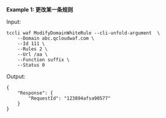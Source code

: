 **Example 1: 更改某一条规则**



Input: 

```
tccli waf ModifyDomainWhiteRule --cli-unfold-argument  \
    --Domain abc.qcloudwaf.com \
    --Id 111 \
    --Rules 2 \
    --Url /aa \
    --Function suffix \
    --Status 0
```

Output: 
```
{
    "Response": {
        "RequestId": "123894afsa90577"
    }
}
```

